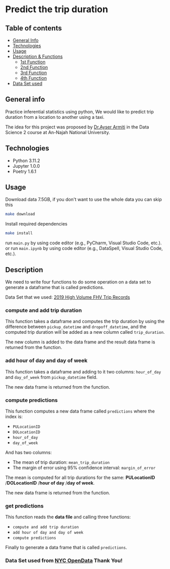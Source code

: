 # Predict the trip duration

## Table of contents

* [General Info](#general-info)
* [Technologies](#technologies)
* [Usage](#usage)
* [Description & Functions](#description)
  * [1st Function](#1st-function)
  * [2nd Function](#2nd-function)
  * [3rd Function](#3rd-function)
  * [4th Function](#4th-function)
* [Data Set used](#data-set-used-from-nyc-opendata-thank-you)

## General info

Practice inferential statistics using python,
We would like to predict trip duration from a location to another using a taxi.


The idea for this project was proposed by [Dr.Ayser Armiti](https://www.linkedin.com/in/ayserarmiti?utm_source=share&utm_campaign=share_via&utm_content=profile&utm_medium=android_app) 
in the Data Science 2 course at An-Najah National University.

## Technologies
- Python 3.11.2
- Jupyter 1.0.0
- Poetry 1.6.1

## Usage
Download data 7.5GB, if you don't want to use the whole data you can skip this
```Bash
make download
```
Install required dependencies
```Bash
make install
```
run `main.py` by using code editor (e.g., PyCharm, Visual Studio Code, etc.).
or run `main.ipynb` by using code editor (e.g., DataSpell, Visual Studio Code, etc.).

## Description
We need to write four functions to do some operation on a data set
to generate a dataframe that is called predictions.

Data Set that we used: [2019 High Volume FHV Trip Records](https://data.cityofnewyork.us/Transportation/2019-High-Volume-FHV-Trip-Records/4p5c-cbgn/data)

### compute and add trip duration
This function takes a dataframe and computes the trip duration by using the difference between
`pickup_datetime` and `dropoff_datetime`, and the computed trip duration will be added as a new column called `trip_duration`.

The new column is added to the data frame and the result data frame is returned from the function.

### add hour of day and day of week

This function takes a dataframe and adding to it two columns: `hour_of_day` and `day_of_week` from `pickup_datetime` field.

The new data frame is returned from the function.

### compute predictions

This function computes a new data frame called `predictions` where the index is:

- `PULocationID`
- `DOLocationID`
- `hour_of_day`
- `day_of_week`

And has two columns:

- The mean of trip duration: `mean_trip_duration`  
- The margin of error using 95% confidence interval: `margin_of_error`

The mean is computed for all trip durations for the same: **PULocationID** /**DOLocationID** /**hour of day** /**day of week**.

The new data frame is returned from the function.

### get predictions
This function reads the **data file** and calling three functions:

- `compute and add trip duration`
- `add hour of day and day of week`
- `compute predictions`

Finally to generate a data frame  that is called `predictions`.

### Data Set used from [NYC OpenData](https://opendata.cityofnewyork.us) Thank You!


